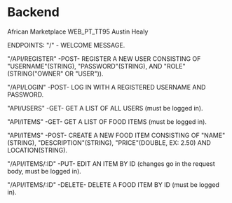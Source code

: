# Backend

African Marketplace
WEB_PT_TT95
Austin Healy

ENDPOINTS:
"/" - WELCOME MESSAGE.


"/API/REGISTER" -POST- REGISTER A NEW USER CONSISTING OF "USERNAME"(STRING), "PASSWORD"(STRING), AND "ROLE"(STRING("OWNER" OR "USER")).


"/API/LOGIN" -POST- LOG IN WITH A REGISTERED USERNAME AND PASSWORD.


"API/USERS" -GET- GET A LIST OF ALL USERS (must be logged in).


"API/ITEMS" -GET- GET A LIST OF FOOD ITEMS (must be logged in).


"API/ITEMS" -POST- CREATE A NEW FOOD ITEM CONSISTING OF "NAME"(STRING), "DESCRIPTION"(STRING), "PRICE"(DOUBLE, EX: 2.50) AND LOCATION(STRING).


"/API/ITEMS/:ID" -PUT- EDIT AN ITEM BY ID (changes go in the request body, must be logged in).


"/API/ITEMS/:ID" -DELETE- DELETE A FOOD ITEM BY ID (must be logged in).
